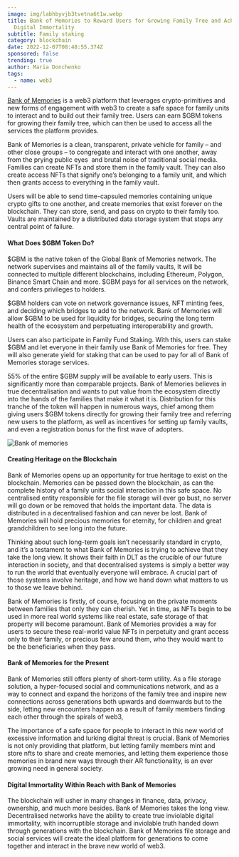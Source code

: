 ```yaml
---
image: img/labhbyvjb3tvetna6t1w.webp
title: Bank of Memories to Reward Users for Growing Family Tree and Achieving
  Digital Immortality
subtitle: Family staking
category: blockchain
date: 2022-12-07T08:48:55.374Z
sponsored: false
trending: true
author: Maria Donchenko
tags:
  - name: web3
---
```

<!--StartFragment-->

[Bank of Memories](https://bankofmemories.org/) is a web3 platform that leverages crypto-primitives and new forms of engagement with web3 to create a safe space for family units to interact and to build out their family tree. Users can earn $GBM tokens for growing their family tree, which can then be used to access all the services the platform provides.

Bank of Memories is a clean, transparent, private vehicle for family – and other close groups – to congregate and interact with one another, away from the prying public eyes  and brutal noise of traditional social media. Families can create NFTs and store them in the family vault. They can also create access NFTs that signify one’s belonging to a family unit, and which then grants access to everything in the family vault.



Users will be able to send time-capsuled memories containing unique crypto gifts to one another, and create memories that exist forever on the blockchain. They can store, send, and pass on crypto to their family too. Vaults are maintained by a distributed data storage system that stops any central point of failure.

#### What Does $GBM Token Do?

$GBM is the native token of the Global Bank of Memories network. The network supervises and maintains all of the family vaults, It will be connected to multiple different blockchains, including Ethereum, Polygon, Binance Smart Chain and more. $GBM pays for all services on the network, and confers privileges to holders.

$GBM holders can vote on network governance issues, NFT minting fees, and deciding which bridges to add to the network. Bank of Memories will allow $GBM to be used for liquidity for bridges, securing the long term health of the ecosystem and perpetuating interoperability and growth.



Users can also participate in Family Fund Staking. With this, users can stake $GBM and let everyone in their family use Bank of Memories for free. They will also generate yield for staking that can be used to pay for all of Bank of Memories storage services.

55% of the entire $GBM supply will be available to early users. This is significantly more than comparable projects. Bank of Memories believes in true decentralisation and wants to put value from the ecosystem directly into the hands of the families that make it what it is. Distribution for this tranche of the token will happen in numerous ways, chief among them giving users $GBM tokens directly for growing their family tree and referring new users to the platform, as well as incentives for setting up family vaults, and even a registration bonus for the first wave of adopters.

![Bank of memories](img/fcyzd57xgagvv1g.jfif)

#### Creating Heritage on the Blockchain

Bank of Memories opens up an opportunity for true heritage to exist on the blockchain. Memories can be passed down the blockchain, as can the complete history of a family units social interaction in this safe space. No centralised entity responsible for the file storage will ever go bust, no server will go down or be removed that holds the important data. The data is distributed in a decentralised fashion and can never be lost. Bank of Memories will hold precious memories for eternity, for children and great grandchildren to see long into the future.

Thinking about such long-term goals isn’t necessarily standard in crypto, and it’s a testament to what Bank of Memories is trying to achieve that they take the long view. It shows their faith in DLT as the crucible of our future interaction in society, and that decentralised systems is simply a better way to run the world that eventually everyone will embrace. A crucial part of those systems involve heritage, and how we hand down what matters to us to those we leave behind.

Bank of Memories is firstly, of course, focusing on the private moments between families that only they can cherish. Yet in time, as NFTs begin to be used in more real world systems like real estate, safe storage of that property will become paramount. Bank of Memories provides a way for users to secure these real-world value NFTs in perpetuity and grant access only to their family, or precious few around them, who they would want to be the beneficiaries when they pass.

#### Bank of Memories for the Present

Bank of Memories still offers plenty of short-term utility. As a file storage solution, a hyper-focused social and communications network, and as a way to connect and expand the horizons of the family tree and inspire new connections across generations both upwards and downwards but to the side, letting new encounters happen as a result of family members finding each other through the spirals of web3,

The importance of a safe space for people to interact in this new world of excessive information and lurking digital threat is crucial. Bank of Memories is not only providing that platform, but letting family members mint and store nfts to share and create memories, and letting them experience those memories in brand new ways through their AR functionality, is an ever growing need in general society.

#### Digital Immortality Within Reach with Bank of Memories

The blockchain will usher in many changes in finance, data, privacy, ownership, and much more besides. Bank of Memories takes the long view. Decentralised networks have the ability to create true inviolable digital immortality, with incorruptible storage and inviolable truth handed down through generations with the blockchain. Bank of Memories file storage and social services will create the ideal platform for generations to come together and interact in the brave new world of web3.



<!--EndFragment-->